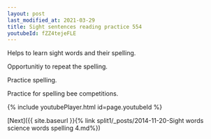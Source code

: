 ```yaml
---
layout: post
last_modified_at: 2021-03-29
title: Sight sentences reading practice 554
youtubeId: fZZ4tejeFLE
---
```

 
 
Helps to learn sight words and their spelling.

Opportunitiy to repeat the spelling. 

Practice spelling. 
 
Practice for spelling bee competitions. 
 
{% include youtubePlayer.html id=page.youtubeId %}
 
 

[Next]({{ site.baseurl }}{% link  split1/_posts/2014-11-20-Sight words science words spelling 4.md%})
 
